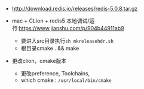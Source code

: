 + http://download.redis.io/releases/redis-5.0.8.tar.gz

+ mac + CLion + redis5 本地调试/运行:<https://www.jianshu.com/p/904b44911ab9>
    - 要进入src目录执行`sh mkreleasehdr.sh`
    - 根目录cmake . && make

+ 更改clion，cmake版本
   - 更改preference, Toolchains, 
   - which cmake : `/usr/local/bin/cmake`
   
   

   